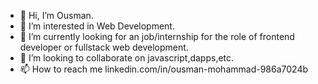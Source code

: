 - 👋 Hi, I’m Ousman.
- 👀 I’m interested in Web Development.
- 🌱 I’m currently looking for an job/internship for the role of frontend developer or fullstack web development.
- 💞️ I’m looking to collaborate on javascript,dapps,etc.
- 📫 How to reach me linkedin.com/in/ousman-mohammad-986a7024b

<!---
Ousman0/Ousman0 is a ✨ special ✨ repository because its `README.md` (this file) appears on your GitHub profile.
You can click the Preview link to take a look at your changes.
--->
